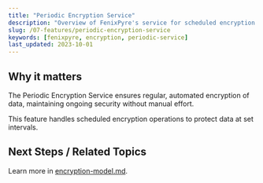 ```yaml
---
title: "Periodic Encryption Service"
description: "Overview of FenixPyre's service for scheduled encryption tasks."
slug: /07-features/periodic-encryption-service
keywords: [fenixpyre, encryption, periodic-service]
last_updated: 2023-10-01
---
```


## Why it matters
The Periodic Encryption Service ensures regular, automated encryption of data, maintaining ongoing security without manual effort.

This feature handles scheduled encryption operations to protect data at set intervals.

## Next Steps / Related Topics
Learn more in [encryption-model.md](/02-core-concepts/encryption-model).
